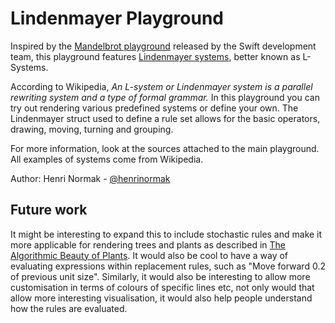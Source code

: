 # Lindenmayer Playground

Inspired by the [Mandelbrot playground](https://developer.apple.com/swift/blog/?id=26) released by the Swift development team, this playground features [Lindenmayer systems](http://en.wikipedia.org/wiki/L-system), better known as L-Systems.

According to Wikipedia, *An L-system or Lindenmayer system is a parallel rewriting system and a type of formal grammar.* In this playground you can try out rendering various predefined systems or define your own. The Lindenmayer struct used to define a rule set allows for the basic operators, drawing, moving, turning and grouping.

For more information, look at the sources attached to the main playground. 
All examples of systems come from Wikipedia.

Author: Henri Normak - [@henrinormak](https://twitter.com/henrinormak)

## Future work

It might be interesting to expand this to include stochastic rules and make it more applicable for rendering trees and plants as described in [The Algorithmic Beauty of Plants](http://algorithmicbotany.org/papers/abop/abop.pdf). It would also be cool to have a way of evaluating expressions within replacement rules, such as "Move forward 0.2 of previous unit size". Similarly, it would also be interesting to allow more customisation in terms of colours of specific lines etc, not only would that allow more interesting visualisation, it would also help people understand how the rules are evaluated.
